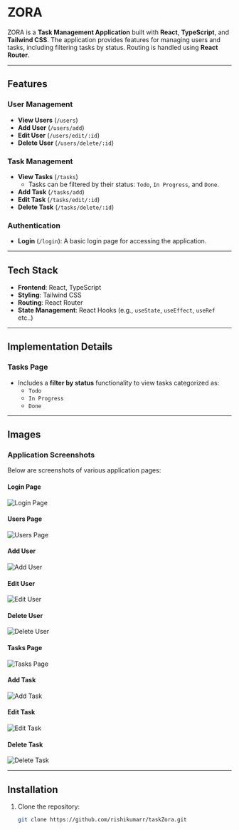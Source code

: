 # ZORA

ZORA is a **Task Management Application** built with **React**, **TypeScript**, and **Tailwind CSS**. The application provides features for managing users and tasks, including filtering tasks by status. Routing is handled using **React Router**.

---

## Features

### User Management
- **View Users** (`/users`)
- **Add User** (`/users/add`)
- **Edit User** (`/users/edit/:id`)
- **Delete User** (`/users/delete/:id`)

### Task Management
- **View Tasks** (`/tasks`)
  - Tasks can be filtered by their status: `Todo`, `In Progress`, and `Done`.
- **Add Task** (`/tasks/add`)
- **Edit Task** (`/tasks/edit/:id`)
- **Delete Task** (`/tasks/delete/:id`)

### Authentication
- **Login** (`/login`): A basic login page for accessing the application.

---

## Tech Stack

- **Frontend**: React, TypeScript
- **Styling**: Tailwind CSS
- **Routing**: React Router
- **State Management**: React Hooks (e.g., `useState`, `useEffect`, `useRef` etc..)

---

## Implementation Details

### Tasks Page
- Includes a **filter by status** functionality to view tasks categorized as:
  - `Todo`
  - `In Progress`
  - `Done`

---

## Images

### Application Screenshots
Below are screenshots of various application pages:

#### Login Page
![Login Page](assets/login.png)

#### Users Page
![Users Page](assets/users.png)

#### Add User
![Add User](assets/add-user.png)

#### Edit User
![Edit User](assets/edit-user.png)

#### Delete User
![Delete User](assets/delete-user.png)

#### Tasks Page
![Tasks Page](assets/tasks.png)

#### Add Task
![Add Task](assets/add-task.png)

#### Edit Task
![Edit Task](assets/edit-task.png)

#### Delete Task
![Delete Task](assets/delete-task.png)

---

## Installation

1. Clone the repository:
   ```bash
   git clone https://github.com/rishikumarr/taskZora.git
